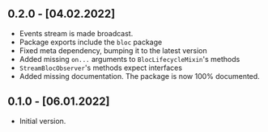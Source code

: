 ## 0.2.0 - [04.02.2022]

- Events stream is made broadcast.
- Package exports include the `bloc` package
- Fixed meta dependency, bumping it to the latest version
- Added missing `on...` arguments to `BlocLifecycleMixin`'s methods
- `StreamBlocObserver`'s methods expect interfaces
- Added missing documentation. The package is now 100% documented.

## 0.1.0 - [06.01.2022]

- Initial version.
